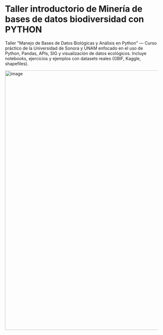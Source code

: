 # Taller introductorio de Minería de bases de datos biodiversidad con PYTHON 


Taller "Manejo de Bases de Datos Biológicas y Análisis en Python" — Curso práctico de la Universidad de Sonora y UNAM enfocado en el uso de Python, Pandas, APIs, SIG y visualización de datos ecológicos. Incluye notebooks, ejercicios y ejemplos con datasets reales (GBIF, Kaggle, shapefiles).



<img width="1295" height="855" alt="image" src="https://github.com/user-attachments/assets/f41ac5a9-2726-4385-9adc-f7b328d8349b" />
